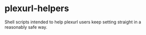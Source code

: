 # plexurl-helpers
Shell scripts intended to help plexurl users keep setting straight in a reasonably safe way.

